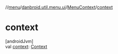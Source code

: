 //[menu](../../../index.md)/[danbroid.util.menu.ui](../index.md)/[MenuContext](index.md)/[context](context.md)

# context

[androidJvm]\
val [context](context.md): [Context](https://developer.android.com/reference/kotlin/android/content/Context.html)
